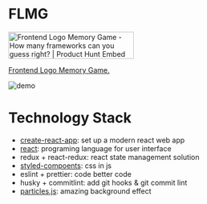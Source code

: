 # FLMG

<a href="https://www.producthunt.com/posts/frontend-logo-memory-game?utm_source=badge-featured&utm_medium=badge&utm_souce=badge-frontend-logo-memory-game" target="_blank"><img src="https://api.producthunt.com/widgets/embed-image/v1/featured.svg?post_id=155856&theme=light" alt="Frontend Logo Memory Game - How many frameworks can you guess right? | Product Hunt Embed" style="width: 250px; height: 54px;" width="250px" height="54px" /></a>

[Frontend Logo Memory Game.](https://zerosoul.github.io/frontend-memo-game/)

![demo](https://zerosoul.github.io/frontend-memo-game/demo.png)

# Technology Stack

- [create-react-app](https://github.com/facebook/create-react-app): set up a modern react web app
- [react](https://reactjs.org): programing language for user interface
- redux + react-redux: react state management solution
- [styled-compoents](https://styled-components.com): css in js
- eslint + prettier: code better code
- husky + commitlint: add git hooks & git commit lint
- [particles.js](https://vincentgarreau.com/particles.js/): amazing background effect
